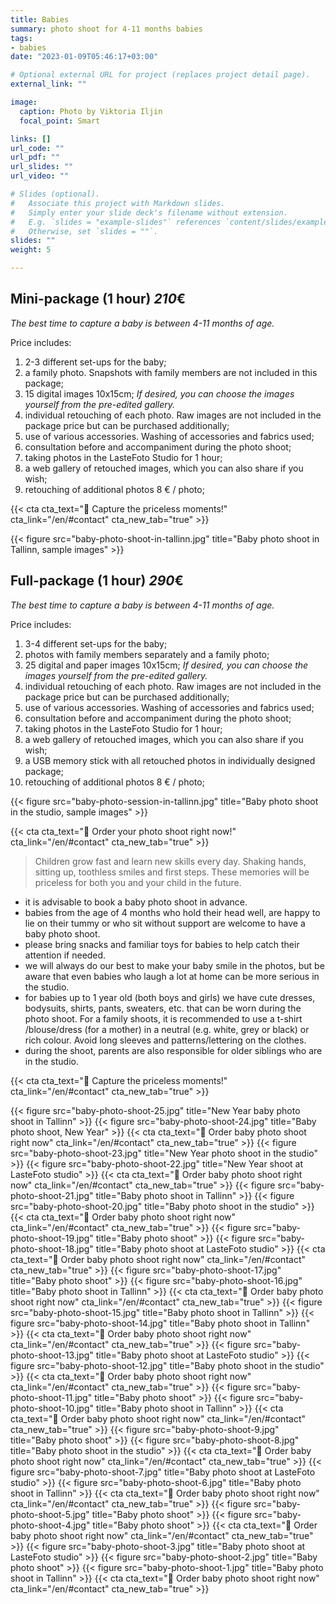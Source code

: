 ```yaml
---
title: Babies
summary: photo shoot for 4-11 months babies
tags:
- babies
date: "2023-01-09T05:46:17+03:00"

# Optional external URL for project (replaces project detail page).
external_link: ""

image:
  caption: Photo by Viktoria Iljin
  focal_point: Smart

links: []
url_code: ""
url_pdf: ""
url_slides: ""
url_video: ""

# Slides (optional).
#   Associate this project with Markdown slides.
#   Simply enter your slide deck's filename without extension.
#   E.g. `slides = "example-slides"` references `content/slides/example-slides.md`.
#   Otherwise, set `slides = ""`.
slides: ""
weight: 5

---
```

## Mini-package (1 hour) *210*€ 
_The best time to capture a baby is between 4-11 months of age._ 

Price includes:
1. 2-3 different set-ups for the baby;
2. a family photo. Snapshots with family members are not included in this package;
3. 15 digital images 10x15cm; *If desired, you can choose the images yourself from the pre-edited gallery.*
4. individual retouching of each photo. Raw images are not included in the package price but can be purchased additionally;
5. use of various accessories. Washing of accessories and fabrics used;
6. consultation before and accompaniment during the photo shoot;
7. taking photos in the LasteFoto Studio for 1 hour;
8. a web gallery of retouched images, which you can also share if you wish;
9. retouching of additional photos 8 € / photo;

{{< cta cta_text="💛 Capture the priceless moments!" cta_link="/en/#contact" cta_new_tab="true" >}}

{{< figure src="baby-photo-shoot-in-tallinn.jpg" title="Baby photo shoot in Tallinn, sample images" >}}

## Full-package (1 hour) *290*€ 
_The best time to capture a baby is between 4-11 months of age._ 

Price includes:
1. 3-4 different set-ups for the baby;
2. photos with family members separately and a family photo;
3. 25 digital and paper images 10x15cm; *If desired, you can choose the images yourself from the pre-edited gallery.*
4. individual retouching of each photo. Raw images are not included in the package price but can be purchased additionally;
5. use of various accessories. Washing of accessories and fabrics used;
6. consultation before and accompaniment during the photo shoot;
7. taking photos in the LasteFoto Studio for 1 hour;
8. a web gallery of retouched images, which you can also share if you wish;
9. a USB memory stick with all retouched photos in individually designed package;
10. retouching of additional photos 8 € / photo;

{{< figure src="baby-photo-session-in-tallinn.jpg" title="Baby photo shoot in the studio, sample images" >}}

{{< cta cta_text="💛 Order your photo shoot right now!" cta_link="/en/#contact" cta_new_tab="true" >}}

> Children grow fast and learn new skills every day. Shaking hands, sitting up, toothless smiles and first steps. These memories will be priceless for both you and your child in the future.

- it is advisable to book a baby photo shoot in advance.
- babies from the age of 4 months who hold their head well, are happy to lie on their tummy or who sit without support are welcome to have a baby photo shoot.
- please bring snacks and familiar toys for babies to help catch their attention if needed.
- we will always do our best to make your baby smile in the photos, but be aware that even babies who laugh a lot at home can be more serious in the studio.
- for babies up to 1 year old (both boys and girls) we have cute dresses, bodysuits, shirts, pants, sweaters, etc. that can be worn during the photo shoot. For a family shoots, it is recommended to use a t-shirt /blouse/dress (for a mother) in a neutral (e.g. white, grey or black) or rich colour. Avoid long sleeves and patterns/lettering on the clothes.
- during the shoot, parents are also responsible for older siblings who are in the studio.

{{< cta cta_text="💛 Capture the priceless moments!" cta_link="/en/#contact" cta_new_tab="true" >}}

{{< figure src="baby-photo-shoot-25.jpg" title="New Year baby photo shoot in Tallinn" >}}
{{< figure src="baby-photo-shoot-24.jpg" title="Baby photo shoot, New Year" >}}
{{< cta cta_text="💛 Order baby photo shoot right now" cta_link="/en/#contact" cta_new_tab="true" >}}
{{< figure src="baby-photo-shoot-23.jpg" title="New Year photo shoot in the studio" >}}
{{< figure src="baby-photo-shoot-22.jpg" title="New Year shoot at LasteFoto studio" >}}
{{< cta cta_text="💛 Order baby photo shoot right now" cta_link="/en/#contact" cta_new_tab="true" >}}
{{< figure src="baby-photo-shoot-21.jpg" title="Baby photo shoot in Tallinn" >}}
{{< figure src="baby-photo-shoot-20.jpg" title="Baby photo shoot in the studio" >}}
{{< cta cta_text="💛 Order baby photo shoot right now" cta_link="/en/#contact" cta_new_tab="true" >}}
{{< figure src="baby-photo-shoot-19.jpg" title="Baby photo shoot" >}}
{{< figure src="baby-photo-shoot-18.jpg" title="Baby photo shoot at LasteFoto studio" >}}
{{< cta cta_text="💛 Order baby photo shoot right now" cta_link="/en/#contact" cta_new_tab="true" >}}
{{< figure src="baby-photo-shoot-17.jpg" title="Baby photo shoot" >}}
{{< figure src="baby-photo-shoot-16.jpg" title="Baby photo shoot in Tallinn" >}}
{{< cta cta_text="💛 Order baby photo shoot right now" cta_link="/en/#contact" cta_new_tab="true" >}}
{{< figure src="baby-photo-shoot-15.jpg" title="Baby photo shoot in Tallinn" >}}
{{< figure src="baby-photo-shoot-14.jpg" title="Baby photo shoot in Tallinn" >}}
{{< cta cta_text="💛 Order baby photo shoot right now" cta_link="/en/#contact" cta_new_tab="true" >}}
{{< figure src="baby-photo-shoot-13.jpg" title="Baby photo shoot at LasteFoto studio" >}}
{{< figure src="baby-photo-shoot-12.jpg" title="Baby photo shoot in the studio" >}}
{{< cta cta_text="💛 Order baby photo shoot right now" cta_link="/en/#contact" cta_new_tab="true" >}}
{{< figure src="baby-photo-shoot-11.jpg" title="Baby photo shoot" >}}
{{< figure src="baby-photo-shoot-10.jpg" title="Baby photo shoot in Tallinn" >}}
{{< cta cta_text="💛 Order baby photo shoot right now" cta_link="/en/#contact" cta_new_tab="true" >}}
{{< figure src="baby-photo-shoot-9.jpg" title="Baby photo shoot" >}}
{{< figure src="baby-photo-shoot-8.jpg" title="Baby photo shoot in the studio" >}}
{{< cta cta_text="💛 Order baby photo shoot right now" cta_link="/en/#contact" cta_new_tab="true" >}}
{{< figure src="baby-photo-shoot-7.jpg" title="Baby photo shoot at LasteFoto studio" >}}
{{< figure src="baby-photo-shoot-6.jpg" title="Baby photo shoot in Tallinn" >}}
{{< cta cta_text="💛 Order baby photo shoot right now" cta_link="/en/#contact" cta_new_tab="true" >}}
{{< figure src="baby-photo-shoot-5.jpg" title="Baby photo shoot" >}}
{{< figure src="baby-photo-shoot-4.jpg" title="Baby photo shoot" >}}
{{< cta cta_text="💛 Order baby photo shoot right now" cta_link="/en/#contact" cta_new_tab="true" >}}
{{< figure src="baby-photo-shoot-3.jpg" title="Baby photo shoot at LasteFoto studio" >}}
{{< figure src="baby-photo-shoot-2.jpg" title="Baby photo shoot" >}}
{{< figure src="baby-photo-shoot-1.jpg" title="Baby photo shoot in Tallinn" >}}
{{< cta cta_text="💛 Order baby photo shoot right now" cta_link="/en/#contact" cta_new_tab="true" >}}